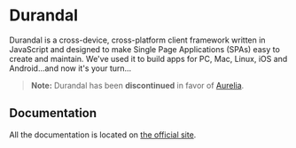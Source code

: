 # Durandal

Durandal is a cross-device, cross-platform client framework written in JavaScript and designed to make Single Page Applications (SPAs) easy to create and maintain. We've used it to build apps for PC, Mac, Linux, iOS and Android...and now it's your turn...

> **Note:** Durandal has been **discontinued** in favor of [Aurelia](http://aurelia.io).

## Documentation

All the documentation is located on [the official site](http://durandaljs.com/).
